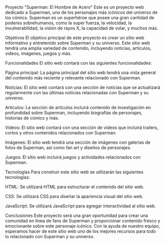 Proyecto "Superman: El Hombre de Acero"
Este es un proyecto web dedicado a Superman, uno de los personajes más icónicos del universo de los cómics. Superman es un superhéroe que posee una gran cantidad de poderes sobrehumanos, como la super fuerza, la velocidad, la invulnerabilidad, la visión de rayos X, la capacidad de volar, y muchos más.

Objetivos
El objetivo principal de este proyecto es crear un sitio web informativo y entretenido sobre Superman y su universo. Este sitio web tendrá una amplia variedad de contenido, incluyendo noticias, artículos, videos, imágenes, juegos y más.

Funcionalidades
El sitio web contará con las siguientes funcionalidades:

Página principal: La página principal del sitio web tendrá una vista general del contenido más reciente y relevante relacionado con Superman.

Noticias: El sitio web contará con una sección de noticias que se actualizará regularmente con las últimas noticias relacionadas con Superman y su universo.

Artículos: La sección de artículos incluirá contenido de investigación en profundidad sobre Superman, incluyendo biografías de personajes, historias de cómics y más.

Videos: El sitio web contará con una sección de videos que incluirá trailers, cortos y otros contenidos relacionados con Superman.

Imágenes: El sitio web tendrá una sección de imágenes con galerías de fotos de Superman, así como fan art y diseños de personajes.

Juegos: El sitio web incluirá juegos y actividades relacionados con Superman.

Tecnologías
Para construir este sitio web se utilizarán las siguientes tecnologías:

HTML: Se utilizará HTML para estructurar el contenido del sitio web.

CSS: Se utilizará CSS para diseñar la apariencia visual del sitio web.

JavaScript: Se utilizará JavaScript para agregar interactividad al sitio web.

Conclusiones
Este proyecto será una gran oportunidad para crear una comunidad en línea de fans de Superman y proporcionar contenido fresco y emocionante sobre este personaje icónico. Con la ayuda de nuestro equipo, esperamos hacer de este sitio web uno de los mejores recursos para todo lo relacionado con Superman y su universo.
 
